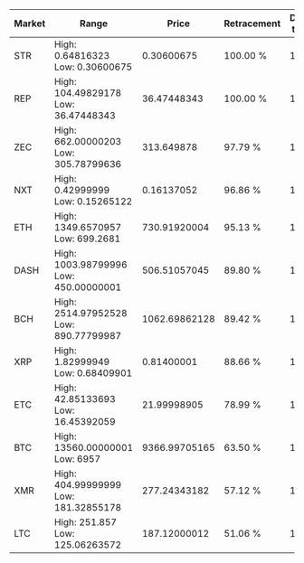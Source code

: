| Market | Range | Price| Retracement | Doubles to 50% |
| --- | --- | --- | --- | --- |
| STR | High: 0.64816323<br />Low: 0.30600675 | 0.30600675 | 100.00 % | 1.56 |
| REP | High: 104.49829178<br />Low: 36.47448343 | 36.47448343 | 100.00 % | 1.93 |
| ZEC | High: 662.00000203<br />Low: 305.78799636 | 313.649878 | 97.79 % | 1.54 |
| NXT | High: 0.42999999<br />Low: 0.15265122 | 0.16137052 | 96.86 % | 1.81 |
| ETH | High: 1349.6570957<br />Low: 699.2681 | 730.91920004 | 95.13 % | 1.40 |
| DASH | High: 1003.98799996<br />Low: 450.00000001 | 506.51057045 | 89.80 % | 1.44 |
| BCH | High: 2514.97952528<br />Low: 890.77799987 | 1062.69862128 | 89.42 % | 1.60 |
| XRP | High: 1.82999949<br />Low: 0.68409901 | 0.81400001 | 88.66 % | 1.54 |
| ETC | High: 42.85133693<br />Low: 16.45392059 | 21.99998905 | 78.99 % | 1.35 |
| BTC | High: 13560.00000001<br />Low: 6957 | 9366.99705165 | 63.50 % | 1.10 |
| XMR | High: 404.99999999<br />Low: 181.32855178 | 277.24343182 | 57.12 % | 1.06 |
| LTC | High: 251.857<br />Low: 125.06263572 | 187.12000012 | 51.06 % | 1.01 |
